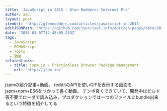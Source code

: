```yaml
---
title: 'JavaScript in 2015 - Glen Maddern: Internet Pro'
author: azu
layout: post
itemUrl: 'http://glenmaddern.com/articles/javascript-in-2015'
editJSONPath: 'https://github.com/jser/jser.info/edit/gh-pages/data/2015/01/index.json'
date: '2015-01-07T12:45:05.253Z'
tags:
  - JavaScript
  - ECMAScript
  - Tools
  - 動画
relatedLinks:
  - title: jspm.io - Frictionless Browser Package Management
    url: 'http://jspm.io/'
---
```

jspmの紹介記事+動画。
redditのAPIを使いGIFを表示する画面をjspm+npm+ES6をつかって書く動画。
テンポ良くできていて、開発中はビルド等不要でローダで読み込み、プロダクションでは一つのファイルにbundle出来るという特徴を紹介してる
